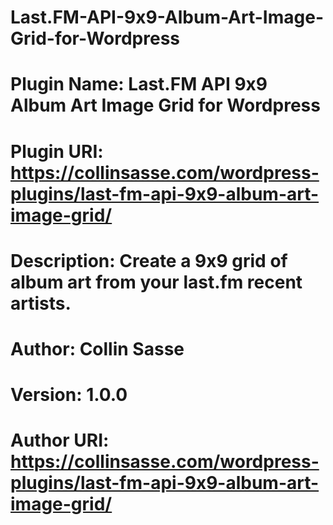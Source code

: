 # Last.FM-API-9x9-Album-Art-Image-Grid-for-Wordpress



# Plugin Name: Last.FM API 9x9 Album Art Image Grid for Wordpress
# Plugin URI: https://collinsasse.com/wordpress-plugins/last-fm-api-9x9-album-art-image-grid/
# Description: Create a 9x9 grid of album art from your last.fm recent artists.
# Author: Collin Sasse
# Version: 1.0.0
# Author URI: https://collinsasse.com/wordpress-plugins/last-fm-api-9x9-album-art-image-grid/
